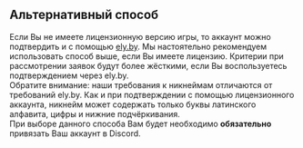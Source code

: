 ## Альтернативный способ
Если Вы не имеете лицензионную версию игры, то аккаунт можно подтвердить и с помощью [ely.by](https://ely.by). Мы настоятельно рекомендуем использовать способ выше, если Вы имеете лицензию. Критерии при рассмотрении заявок будут более жёсткими, если Вы воспользуетесь подтверждением через ely.by.    
Обратите внимание: наши требования к никнеймам отличаются от требований ely.by. Как и при подтверждении с помощью лицензионного аккаунта, никнейм может содержать только буквы латинского алфавита, цифры и нижние подчёркивания.  
При выборе данного способа Вам будет необходимо **обязательно** привязать Ваш аккаунт в Discord.